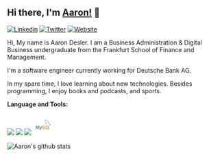 ## Hi there, I'm [Aaron!](https://aaron-desler.org/) 👋

[![Linkedin](https://img.shields.io/badge/-LinkedIn-blue?style=flat&logo=Linkedin&logoColor=white)](https://linkedin.com/in/aaron-desler/)
[![Twitter](https://img.shields.io/badge/-Twitter-blue?style=flat&logo=twitter&logoColor=white)](https://twitter.com/aaron_desler)
[![Website](https://img.shields.io/badge/-Website-blue?style=flat&logo=website&logoColor=white)](https://aaron-desler.org)
<br/>

Hi, My name is Aaron Desler. I am a Business Administration & Digital Business undergraduate from the Frankfurt School of Finance and Management. 

I'm a software engineer currently working for Deutsche Bank AG.

In my spare time, I love learning about new technologies. Besides programming, I enjoy books and podcasts, and sports.

  
**Language and Tools:** 

<code><img height="50" src="https://github.com/konpa/devicon/blob/master/icons/python/python-original.svg"></code>
<code><img height="50" src="https://raw.githubusercontent.com/OlegIlyenko/scala-icon/master/scala-icon.svg"></code>
<code><img height="50" src="https://upload.wikimedia.org/wikipedia/commons/0/0f/Original_Ferris.svg"></code>
<code><img height="50" src="https://raw.githubusercontent.com/github/explore/80688e429a7d4ef2fca1e82350fe8e3517d3494d/topics/mysql/mysql.png"></code>

![Aaron's github stats](https://github-readme-stats.vercel.app/api?username=aarondesler&show_icons=true&theme=tokyonight)
